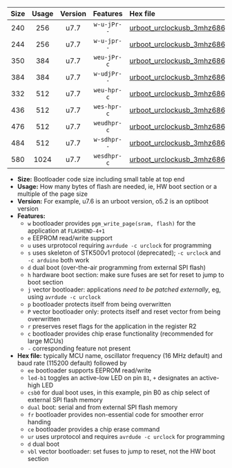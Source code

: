 |Size|Usage|Version|Features|Hex file|
|:-:|:-:|:-:|:-:|:--|
|240|256|u7.7|`w-u-jPr--`|[urboot_urclockusb_3mhz6864_230400bps_led+d5_ur_vbl.hex](https://raw.githubusercontent.com/stefanrueger/urboot.hex/main/boards/urclockusb/fcpu_3mhz6864/230400_bps/urboot_urclockusb_3mhz6864_230400bps_led+d5_ur_vbl.hex)|
|244|256|u7.7|`w-u-jpr--`|[urboot_urclockusb_3mhz6864_230400bps_led+d5_fr_ur_vbl.hex](https://raw.githubusercontent.com/stefanrueger/urboot.hex/main/boards/urclockusb/fcpu_3mhz6864/230400_bps/urboot_urclockusb_3mhz6864_230400bps_led+d5_fr_ur_vbl.hex)|
|350|384|u7.7|`weu-jPr-c`|[urboot_urclockusb_3mhz6864_230400bps_ee_led+d5_fr_ce_ur_vbl.hex](https://raw.githubusercontent.com/stefanrueger/urboot.hex/main/boards/urclockusb/fcpu_3mhz6864/230400_bps/urboot_urclockusb_3mhz6864_230400bps_ee_led+d5_fr_ce_ur_vbl.hex)|
|384|384|u7.7|`w-udjPr--`|[urboot_urclockusb_3mhz6864_230400bps_led+d5_csb0_dual_ur_vbl.hex](https://raw.githubusercontent.com/stefanrueger/urboot.hex/main/boards/urclockusb/fcpu_3mhz6864/230400_bps/urboot_urclockusb_3mhz6864_230400bps_led+d5_csb0_dual_ur_vbl.hex)|
|332|512|u7.7|`weu-hpr-c`|[urboot_urclockusb_3mhz6864_230400bps_ee_led+d5_fr_ce_ur.hex](https://raw.githubusercontent.com/stefanrueger/urboot.hex/main/boards/urclockusb/fcpu_3mhz6864/230400_bps/urboot_urclockusb_3mhz6864_230400bps_ee_led+d5_fr_ce_ur.hex)|
|436|512|u7.7|`wes-hpr-c`|[urboot_urclockusb_3mhz6864_230400bps_ee_led+d5_fr_ce.hex](https://raw.githubusercontent.com/stefanrueger/urboot.hex/main/boards/urclockusb/fcpu_3mhz6864/230400_bps/urboot_urclockusb_3mhz6864_230400bps_ee_led+d5_fr_ce.hex)|
|476|512|u7.7|`weudhpr-c`|[urboot_urclockusb_3mhz6864_230400bps_ee_led+d5_csb0_dual_fr_ce_ur.hex](https://raw.githubusercontent.com/stefanrueger/urboot.hex/main/boards/urclockusb/fcpu_3mhz6864/230400_bps/urboot_urclockusb_3mhz6864_230400bps_ee_led+d5_csb0_dual_fr_ce_ur.hex)|
|484|512|u7.7|`w-sdhpr--`|[urboot_urclockusb_3mhz6864_230400bps_led+d5_csb0_dual_fr.hex](https://raw.githubusercontent.com/stefanrueger/urboot.hex/main/boards/urclockusb/fcpu_3mhz6864/230400_bps/urboot_urclockusb_3mhz6864_230400bps_led+d5_csb0_dual_fr.hex)|
|580|1024|u7.7|`wesdhpr-c`|[urboot_urclockusb_3mhz6864_230400bps_ee_led+d5_csb0_dual_fr_ce.hex](https://raw.githubusercontent.com/stefanrueger/urboot.hex/main/boards/urclockusb/fcpu_3mhz6864/230400_bps/urboot_urclockusb_3mhz6864_230400bps_ee_led+d5_csb0_dual_fr_ce.hex)|

- **Size:** Bootloader code size including small table at top end
- **Usage:** How many bytes of flash are needed, ie, HW boot section or a multiple of the page size
- **Version:** For example, u7.6 is an urboot version, o5.2 is an optiboot version
- **Features:**
  + `w` bootloader provides `pgm_write_page(sram, flash)` for the application at `FLASHEND-4+1`
  + `e` EEPROM read/write support
  + `u` uses urprotocol requiring `avrdude -c urclock` for programming
  + `s` uses skeleton of STK500v1 protocol (deprecated); `-c urclock` and `-c arduino` both work
  + `d` dual boot (over-the-air programming from external SPI flash)
  + `h` hardware boot section: make sure fuses are set for reset to jump to boot section
  + `j` vector bootloader: applications *need to be patched externally*, eg, using `avrdude -c urclock`
  + `p` bootloader protects itself from being overwritten
  + `P` vector bootloader only: protects itself and reset vector from being overwritten
  + `r` preserves reset flags for the application in the register R2
  + `c` bootloader provides chip erase functionality (recommended for large MCUs)
  + `-` corresponding feature not present
- **Hex file:** typically MCU name, oscillator frequency (16 MHz default) and baud rate (115200 default) followed by
  + `ee` bootloader supports EEPROM read/write
  + `led-b1` toggles an active-low LED on pin `B1`, `+` designates an active-high LED
  + `csb0` for dual boot uses, in this example, pin B0 as chip select of external SPI flash memory
  + `dual` boot: serial and from external SPI flash memory
  + `fr` bootloader provides non-essential code for smoother error handing
  + `ce` bootloader provides a chip erase command
  + `ur` uses urprotocol and requires `avrdude -c urclock` for programming
  + `d` dual boot
  + `vbl` vector bootloader: set fuses to jump to reset, not the HW boot section
